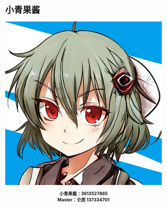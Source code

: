 # 小青果酱  

![Oliva 小青果酱](https://raw.githubusercontent.com/lunzhiPenxil/oliva-still-here/master/image/oliva.jpg)

<center><b>小青果酱：3613527865</br></center>
<center>Master：仑质 137334701</b></center> 